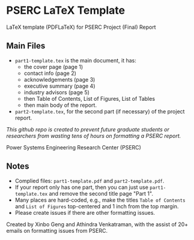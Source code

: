 # PSERC LaTeX Template

LaTeX template (PDFLaTeX) for PSERC Project (Final) Report

## Main Files
- `part1-template.tex` is the main document, it has:
  - the cover page (page 1)
  - contact info (page 2)
  - acknowledgements (page 3)
  - executive summary (page 4)
  - industry advisors (page 5)
  - then Table of Contents, List of Figures, List of Tables
  - then main body of the report. 
- `part2-template.tex`, for the second part (if necessary) of the project report.

*This github repo is created to prevent future graduate students or researchers from wasting tens of hours on formatting a PSERC report.*

Power Systems Engineering Research Center (PSERC)

## Notes
- Complied files: `part1-template.pdf` and `part2-template.pdf`.
- If your report only has one part, then you can just use `part1-template.tex` and remove the second title page "Part 1".
- Many places are hard-coded, e.g., make the titles `Table of Contents` and `List of Figures` top-centered and 1 inch from the top margin.
- Please create issues if there are other formatting issues.


Created by Xinbo Geng and Athindra Venkatraman, with the assist of 20+ emails on formatting issues from PSERC.
